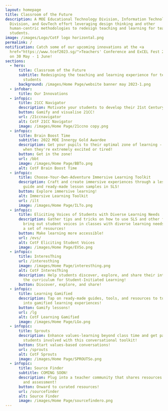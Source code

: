 ```yaml
---
layout: homepage
title: Classroom of the Future
description: A MOE Educational Technology Division, Information Technology
  Division, and GovTech effort leveraging design thinking and other
  human-centric methodologies to redesign teaching and learning for teachers and
  students.
image: /images/Logo/CotF logo horizontal.png
permalink: /
notification: Catch some of our upcoming innovations at the <a
  href="https://www.tcef2023.sg/">Teachers' Conference and ExCEL Fest 2023</a>
  on 30 May - 1 June!
sections:
  - hero:
      title: Classroom of the Future
      subtitle: Redesigning the teaching and learning experience for teachers and
        students
      background: /images/Home Page/website banner may 2023-1.png
  - infobar:
      title: Our Innovations
  - infopic:
      title: 21CC Navigator
      description: Motivate your students to develop their 21st Century Competencies!
      button: Gamify and visualise 21CC!
      url: /21ccnavigator
      alt: CotF 21CC Navigator
      image: /images/Home Page/21ccno copy.png
  - infopic:
      title: Brain Boost Time
      subtitle: 2022 MOE Innergy Gold Awardee
      description: Get your pupils to their optimal zone of learning -  especially
        when they're extremely excited or tired!
      button: Get in the zone!
      url: /bbt
      image: /images/Home Page/BBTo.png
      alt: CotF Brain Boost Time
  - infopic:
      title: Choose-Your-Own-Adventure Immersive Learning Toolkit
      description: Craft and create immersive experiences through a lesson design
        guide and ready-made lesson samples in SLS!
      button: Explore immersive learning!
      alt: Immersive Learning Toolkit
      url: /ilt
      image: /images/Home Page/ILTo.png
  - infopic:
      title: Eliciting Voices of Students with Diverse Learning Needs
      description: Gather tips and tricks on how to use SLS and other features to
        bring out student voices in classes with diverse learning needs through
        a set of resources!
      button: Make learning more accessible!
      url: /evs/
      alt: CotF Eliciting Student Voices
      image: /images/Home Page/EVSo.png
  - infopic:
      title: InteresThing
      url: /interesthing
      image: /images/Home Page/interesthing.png
      alt: CotF InteresThing
      description: Help students discover, explore, and share their interests beyond
        the curriculum for Student-Initiated Learning!
      button: Discover, explore, and share!
  - infopic:
      title: Learning Gamified
      description: Tap on ready-made guides, tools, and resources to turn your lessons
        into gamified learning experiences!
      button: Gamify lessons!
      url: /lg
      alt: CotF Learning Gamified
      image: /images/Home Page/LGo.png
  - infopic:
      title: Sprouts
      description: Enhance values-learning beyond class time and get parents and
        students involved with this conversational toolkit!
      button: Start values-based conversations!
      url: /sprouts
      alt: CotF Sprouts
      image: /images/Home Page/SPROUTSo.png
  - infopic:
      title: Source Finder
      subtitle: COMING SOON!
      description: Plug into a teacher community that shares resources for teaching
        and assessment!
      button: Onward to curated resources!
      url: /sourcefinder
      alt: Source Finder
      image: /images/Home Page/sourcefindero.png
---
```

